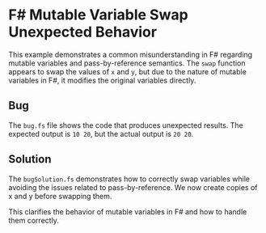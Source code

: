 # F# Mutable Variable Swap Unexpected Behavior

This example demonstrates a common misunderstanding in F# regarding mutable variables and pass-by-reference semantics.  The `swap` function appears to swap the values of `x` and `y`, but due to the nature of mutable variables in F#, it modifies the original variables directly.

## Bug
The `bug.fs` file shows the code that produces unexpected results. The expected output is `10 20`, but the actual output is `20 20`.

## Solution
The `bugSolution.fs` demonstrates how to correctly swap variables while avoiding the issues related to pass-by-reference.  We now create copies of x and y before swapping them. 

This clarifies the behavior of mutable variables in F# and how to handle them correctly.